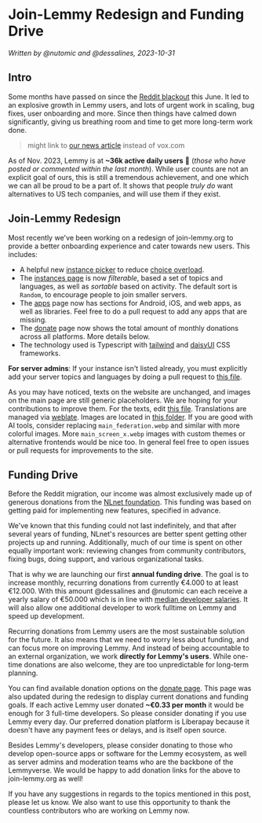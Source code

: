 # Join-Lemmy Redesign and Funding Drive

_Written by @nutomic and @dessalines, 2023-10-31_

## Intro

Some months have passed on since the [Reddit blackout](https://www.vox.com/technology/2023/6/14/23760738/reddit-blackout-explained-subreddit-apollo-third-party-apps) this June. It led to an explosive growth in Lemmy users, and lots of urgent work in scaling, bug fixes, user onboarding and more. Since then things have calmed down significantly, giving us breathing room and time to get more long-term work done.

> might link to [our news article](https://join-lemmy.org/news/2023-06-17_-_Update_from_Lemmy_after_the_Reddit_blackout) instead of vox.com

As of Nov. 2023, Lemmy is at **~36k active daily users** 🥳 (_those who have posted or commented within the last month_). While user counts are not an explicit goal of ours, this is still a tremendous achievement, and one which we can all be proud to be a part of. It shows that people _truly do_ want alternatives to US tech companies, and will use them if they exist.

## Join-Lemmy Redesign

Most recently we've been working on a redesign of join-lemmy.org to provide a better onboarding experience and cater towards new users. This includes:

- A helpful new [instance picker](http://join-lemmy.org/?showJoinModal=true) to reduce [choice overload](https://thedecisionlab.com/reference-guide/psychology/choice-overload).
- The [instances page](http://join-lemmy.org/instances) is now _filterable_, based a set of topics and languages, as well as _sortable_ based on activity. The default sort is `Random`, to encourage people to join smaller servers.
- The [apps](http://join-lemmy.org/apps) page now has sections for Android, iOS, and web apps, as well as libraries. Feel free to do a pull request to add any apps that are missing.
- The [donate](http://join-lemmy.org/apps) page now shows the total amount of monthly donations across all platforms. More details below.
- The technology used is Typescript with [tailwind](https://tailwindcss.com/) and [daisyUI](https://daisyui.com/) CSS frameworks.

**For server admins**: If your instance isn't listed already, you must explicitly add your server topics and languages by doing a pull request to [this file](https://github.com/LemmyNet/joinlemmy-site/blob/4bd4d7a0c450addb8696db22813796b7cf1de3c2/src/shared/components/instances-definitions.ts).

As you may have noticed, texts on the website are unchanged, and images on the main page are still generic placeholders. We are hoping for your contributions to improve them. For the texts, edit [this file](https://github.com/LemmyNet/joinlemmy-translations/blob/1bc69869fda7ee144ddfbc4d9fb29af3a0d4619e/translations/en.json). Translations are managed via [weblate](https://weblate.join-lemmy.org/projects/lemmy/joinlemmy/). Images are located in [this folder](https://github.com/LemmyNet/joinlemmy-site/tree/main/src/assets/images). If you are good with AI tools, consider replacing `main_federation.webp` and similar with more colorful images. More `main_screen_x.webp` images with custom themes or alternative frontends would be nice too. In general feel free to open issues or pull requests for improvements to the site.

## Funding Drive

Before the Reddit migration, our income was almost exclusively made up of generous donations from the [NLnet foundation](https://nlnet.nl/). This funding was based on getting paid for implementing new features, specified in advance.

We've known that this funding could not last indefinitely, and that after several years of funding, NLnet's resources are better spent getting other projects up and running. Additionally, much of our time is spent on other equally important work: reviewing changes from community contributors, fixing bugs, doing support, and various organizational tasks.

That is why we are launching our first **annual funding drive**. The goal is to increase monthly, recurring donations from currently €4.000 to at least €12.000. With this amount @dessalines and @nutomic can each receive a yearly salary of €50.000 which is in line with [median developer salaries](https://www.developersalary.com/). It will also allow one additional developer to work fulltime on Lemmy and speed up development.

Recurring donations from Lemmy users are the most sustainable solution for the future. It also means that we need to worry less about funding, and can focus more on improving Lemmy. And instead of being accountable to an external organization, we work **directly for Lemmy's users**. While one-time donations are also welcome, they are too unpredictable for long-term planning.

You can find available donation options on the [donate page](http://join-lemmy.org/donate). This page was also updated during the redesign to display current donations and funding goals. If each active Lemmy user donated **~€0.33 per month** it would be enough for 3 full-time developers. So please consider donating if you use Lemmy every day. Our preferred donation platform is Liberapay because it doesn't have any payment fees or delays, and is itself open source.

Besides Lemmy's developers, please consider donating to those who develop open-source apps or software for the Lemmy ecosystem, as well as server admins and moderation teams who are the backbone of the Lemmyverse. We would be happy to add donation links for the above to join-lemmy.org as well!

If you have any suggestions in regards to the topics mentioned in this post, please let us know. We also want to use this opportunity to thank the countless contributors who are working on Lemmy now.
